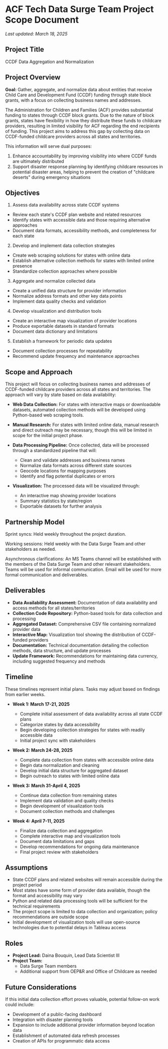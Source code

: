 # ACF Tech Data Surge Team Project Scope Document

*Last updated: March 18, 2025*

## Project Title
CCDF Data Aggregation and Normalization

## Project Overview
**Goal:** Gather, aggregate, and normalize data about entities that receive Child Care and Development Fund (CCDF) funding through state block grants, with a focus on collecting business names and addresses.

The Administration for Children and Families (ACF) provides substantial funding to states through CCDF block grants. Due to the nature of block grants, states have flexibility in how they distribute these funds to childcare providers, resulting in limited visibility for ACF regarding the end recipients of funding. This project aims to address this gap by collecting data on CCDF-funded childcare providers across all states and territories.

This information will serve dual purposes:
1. Enhance accountability by improving visibility into where CCDF funds are ultimately distributed
2. Support disaster response planning by identifying childcare resources in potential disaster areas, helping to prevent the creation of "childcare deserts" during emergency situations

## Objectives
1. Assess data availability across state CCDF systems
  - Review each state's CCDF plan website and related resources
  - Identify states with accessible data and those requiring alternative approaches
  - Document data formats, accessibility methods, and completeness for each state

2. Develop and implement data collection strategies
  - Create web scraping solutions for states with online data
  - Establish alternative collection methods for states with limited online presence
  - Standardize collection approaches where possible

3. Aggregate and normalize collected data
  - Create a unified data structure for provider information
  - Normalize address formats and other key data points
  - Implement data quality checks and validation

4. Develop visualization and distribution tools
  - Create an interactive map visualization of provider locations
  - Produce exportable datasets in standard formats
  - Document data dictionary and limitations

5. Establish a framework for periodic data updates
  - Document collection processes for repeatability
  - Recommend update frequency and maintenance approaches

## Scope and Approach
This project will focus on collecting business names and addresses of CCDF-funded childcare providers across all states and territories. The approach will vary by state based on data availability:

- **Web Data Collection:** For states with interactive maps or downloadable datasets, automated collection methods will be developed using Python-based web scraping tools.

- **Manual Research:** For states with limited online data, manual research and direct outreach may be necessary, though this will be limited in scope for the initial project phase.

- **Data Processing Pipeline:** Once collected, data will be processed through a standardized pipeline that will:
  - Clean and validate addresses and business names
  - Normalize data formats across different state sources
  - Geocode locations for mapping purposes
  - Identify and flag potential duplicates or errors

- **Visualization:** The processed data will be visualized through:
  - An interactive map showing provider locations
  - Summary statistics by state/region
  - Exportable datasets for further analysis

## Partnership Model
Sprint syncs: Held weekly throughout the project duration.

Working sessions: Held weekly with the Data Surge Team and other stakeholders as needed.

Asynchronous clarifications: An MS Teams channel will be established with the members of the Data Surge Team and other relevant stakeholders. Teams will be used for informal communication. Email will be used for more formal communication and deliverables.

## Deliverables
- **Data Availability Assessment:** Documentation of data availability and access methods for all states/territories
- **Collection Code Repository:** Python-based tools for data collection and processing
- **Aggregated Dataset:** Comprehensive CSV file containing normalized provider data
- **Interactive Map:** Visualization tool showing the distribution of CCDF-funded providers
- **Documentation:** Technical documentation detailing the collection methods, data structure, and update processes
- **Update Framework:** Recommendations for maintaining data currency, including suggested frequency and methods

## Timeline
These timelines represent initial plans. Tasks may adjust based on findings from earlier weeks.

- **Week 1: March 17-21, 2025**
  - Complete initial assessment of data availability across all state CCDF plans
  - Categorize states by data accessibility
  - Begin developing collection strategies for states with readily accessible data
  - Initial project sync with stakeholders

- **Week 2: March 24-28, 2025**
  - Complete data collection from states with accessible online data
  - Begin data normalization and cleaning
  - Develop initial data structure for aggregated dataset
  - Begin outreach to states with limited online data

- **Week 3: March 31-April 4, 2025**
  - Continue data collection from remaining states
  - Implement data validation and quality checks
  - Begin development of visualization tools
  - Document collection methods and challenges

- **Week 4: April 7-11, 2025**
  - Finalize data collection and aggregation
  - Complete interactive map and visualization tools
  - Document data limitations and gaps
  - Develop recommendations for ongoing data maintenance
  - Final project review with stakeholders

## Assumptions
- State CCDF plans and related websites will remain accessible during the project period
- Most states have some form of provider data available, though the format and accessibility may vary
- Python and related data processing tools will be sufficient for the technical requirements
- The project scope is limited to data collection and organization; policy recommendations are outside scope
- Initial development of visualization tools will use open-source technologies due to potential delays in Tableau access

## Roles
- **Project Lead:** Daina Bouquin, Lead Data Scientist III
- **Project Team:** 
  - Data Surge Team members
  - Additional support from OEP&R and Office of Childcare as needed

## Future Considerations
If this initial data collection effort proves valuable, potential follow-on work could include:
- Development of a public-facing dashboard
- Integration with disaster planning tools
- Expansion to include additional provider information beyond location data
- Establishment of automated data refresh processes
- Creation of APIs for programmatic data access
